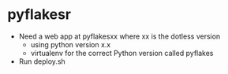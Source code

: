 # pyflakesr

* Need a web app at pyflakesxx where xx is the dotless version
    * using python version x.x
    * virtualenv for the correct Python version called pyflakes
* Run deploy.sh
